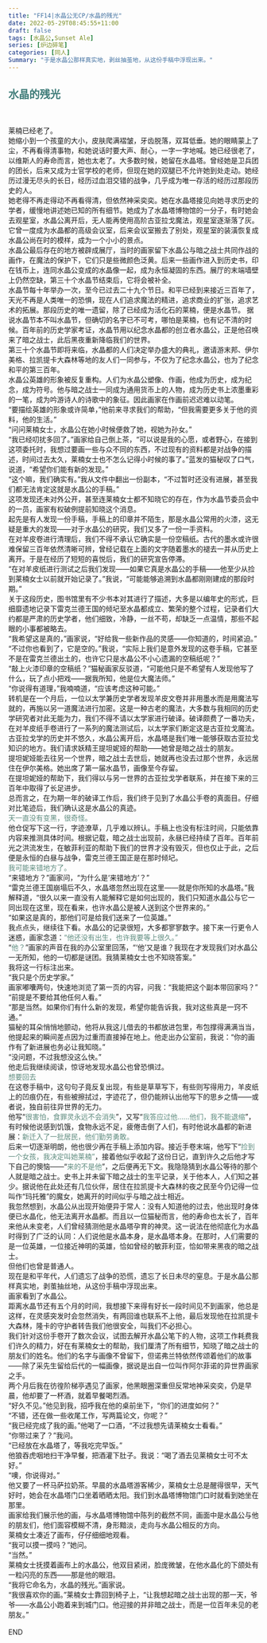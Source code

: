 ```yaml
---
title: "FF14|水晶公无CP/水晶的残光"
date: 2022-05-29T08:45:55+11:00
draft: false
tags: [水晶公,Sunset Ale]
series: [炉边碎笔]
categories: [同人]
Summary: "于是水晶公那样真实地，剥丝抽茧地，从这份手稿中浮现出来。"
---
```

## <font color=#417D7A>水晶的残光</font>
<br>

莱楠已经老了。<br>
她缩小到一个孩童的大小，皮肤爬满褶皱，牙齿脱落，双耳低垂。她的眼睛蒙上了尘，不再看得清事物，和她说话时要大声、耐心，一字一字地喊。她已经很老了，以维斯人的寿命而言，她也太老了。大多数时候，她留在水晶塔。曾经她是卫兵团的团长，后来又成为士官学校的老师，但现在她的双腿已不允许她到处走动。她经历过漫无尽头的长日，经历过血泪交错的战争，几乎成为唯一存活的经历过那段历史的人。<br>
她老得不再走得动不再看得清，但依然神采奕奕。她在水晶塔接见向她寻求历史的学者，缓慢地讲述她已知的所有细节。她成为了水晶塔博物馆的一分子，有时她会去观星室，水晶公离开后，无人能再使用高阶古亚拉戈魔法，观星室逐渐落了灰。它曾一度成为水晶都的高级会议室，后来会议室搬去了别处，观星室的装潢恢复成水晶公尚在时的模样，成为一个小小的景点。<br>
水晶公最后存在的地方被辟成展厅，当时的画家留下水晶公与暗之战士共同作战的画作，在魔法的保护下，它们只是些微颜色泛黄。后来一些画作进入到历史书，印在钱币上，连同水晶公变成的水晶像一起，成为永恒凝固的东西。展厅的末端墙壁上仍然空缺，第三十个水晶节结束后，它将会被补全。<br>
水晶节每十年举办一次，至今已过去二十九个节日。和平已经到来接近三百年了，天光不再是人类唯一的恐惧，现在人们追求魔法的精进，追求商业的扩张，追求艺术的拓展。那段历史的唯一遗留，除了已经成为活化石的莱楠，便是水晶节。
据说水晶节本不叫水晶节，但确切的名字已不可考，哪怕是莱楠，也有记不清的时候。百年前的历史学家考证，水晶节用以纪念水晶都的创立者水晶公，正是他召唤来了暗之战士，此后黑夜重新降临我们的世界。<br>
第三十个水晶节即将来临，水晶都的人们决定举办盛大的典礼，邀请游末邦、伊尔美格、拉凯提卡大森林等地的友人们一同参与，不仅为了纪念水晶公，也为了纪念和平的第三百年。<br>
水晶公英雄的形象被反复重构。人们为水晶公塑像、作画，他成为历史，成为纪念，成为符号。他与暗之战士一同成为通用货币上的人物，成为历史书上浓墨重彩的一笔，成为吟游诗人的诗歌中的象征。因此画家在作画前迟迟难以动笔。<br>
“要描绘英雄的形象或许简单，”他前来寻求我们的帮助，“但我需要更多关于他的资料，他的生活。”<br>
“问问莱楠女士，水晶公在她小时候便救了她，视她为孙女。”<br>
“我已经叨扰多回了。”画家给自己倒上茶，“可以说是我的心愿，或者野心，在接到这项委托时，我想过要画一些与众不同的东西，不过现有的资料都是对战争的描述，时间过去太久，莱楠女士也不怎么记得小时候的事了。”蓝发的猫秘叹了口气，说道，“希望你们能有新的发现。”<br>
“这个嘛，我们确实有。”我从文件中翻出一份副本，“不过暂时还没有进展，甚至我们都无法肯定这就是水晶公的手稿。”<br>
这项发现还未对外公开，甚至连莱楠女士都不知晓它的存在，作为水晶节委员会中的一员，画家有权破例提前知晓这个消息。<br>
起先是有人发现一份手稿，手稿上的印章并不陌生，那是水晶公常用的火漆，这无疑是重大的发现——对于水晶公的研究，我们又多了一份一手资料。<br>
在对羊皮卷进行清理后，我们不得不承认它确实是一份空稿纸。古代的墨水或许很难保留三百年依然清晰可辨，曾经记载在上面的文字随着墨水的褪去一并从历史上离开。于是在经历了短短的喜悦后，我们的研究宣告停滞。<br>
“在对羊皮纸进行测试之后我们发现——如果它真是水晶公的手稿——他至少从捡到莱楠女士以前就开始记录了。”我说，“可能能够追溯到水晶都刚刚建成的那段时期。”<br>
关于这段历史，图书馆里有不少书本对其进行了描述，大多是以编年史的形式，巨细靡遗地记录下雷克兰德王国的倾圮至水晶都成立、繁荣的整个过程，记录者们大约都是严肃的历史学者，他们细致，冷静，一丝不苟，却缺乏一点温情，那些不起眼的小事都被略去。<br>
“我希望这是真的，”画家说，“好给我一些新作品的灵感——你知道的，时间紧迫。”<br>
“不过你也看到了，它是空的。”我说，“实际上我们是意外发现的这卷手稿，它甚至不是在雷克兰德出土的，也许它只是水晶公不小心遗漏的空稿纸呢？”<br>
“敲上火漆印章的空稿纸？”猫秘画家反驳道，“可能他只是不希望有人发现他写了什么，玩了点小把戏——据我所知，他是位大魔法师。”<br>
“你说得有道理，”我喃喃道，“应该考虑这种可能。”<br>
转机是在一个月后，一位以太学兼历史学者发现羊皮文卷并非用墨水而是用魔法写就的，再施以另一道魔法进行加密。这是一种古老的魔法，大多数与我相同的历史学研究者对此无能为力，我们不得不请以太学家进行破译。破译颇费了一番功夫，在对羊皮纸手卷进行了一系列的魔法测试后，以太学家们断定这是古亚拉戈魔法。古亚拉戈学的历史并不悠久，水晶公离开后，水晶塔是我们唯一能够获取古亚拉戈知识的地方。我们请求妖精王提坦妮娅的帮助——她曾是暗之战士的朋友。<br>
提坦妮娅能去往另一个世界，暗之战士去世后，她就再也没去过那个世界，永远居住在伊尔美格。她出席了第一届水晶节，画像至今存留。<br>
在提坦妮娅的帮助下，我们得以与另一世界的古亚拉戈学者联系，并在接下来的三百年中取得了长足进步。<br>
总而言之，在为期一年的破译工作后，我们终于见到了水晶公手卷的真面目。仔细对比笔迹后，我们确认这是水晶公的真迹。<br>
<font color=#5E8B7E>天一直没有变黑，很奇怪。</font><br>
他仓促写下这一行，字迹潦草，几乎难以辨认。手稿上也没有标注时间，只能依靠内容来推测具体时间。根据记载，暗之战士出现前，永昼已经持续了百年。百年前光之洪流发生，在敏菲利亚的帮助下我们的世界才没有毁灭，但也仅止于此，之后便是永恒的白昼与战争，雷克兰德王国正是在那时倾圮。<br>
<font color=#5E8B7E>我可能来错地方了。</font><br>
“来错地方？”画家问，“为什么是‘来错地方’？”<br>
“雷克兰德王国崩塌后不久，水晶塔忽然出现在这里——就是你所知的水晶塔。”我解释道，“很久以来一直没有人能解释它是如何出现的，我们只知道水晶公与它一同出现在这里，现在看来，也许水晶公是被人送到这个世界来的。”<br>
“如果这是真的，那他们可是给我们送来了一位英雄。”<br>
我点点头，继续往下看。水晶公的记录很短，大多都寥寥数字。接下来一行更令人迷惑，画家念道：<font color=#5E8B7E>“他还没有出生，也许我要等上很久。”</font><br>
“<font color=#5E8B7E>他？</font>”画家的声音在我的办公室里回荡，“‘他’又是谁？我现在才发现我们对水晶公一无所知，他的一切都是谜团。我猜莱楠女士也不知晓答案。”<br>
我将这一行标注出来。<br>
“我只是个历史学家。”<br>
画家嘟囔两句，快速地浏览了第一页的内容，问我：“我能把这个副本带回家吗？”<br>
“前提是不要给其他任何人看。”<br>
“那是当然。如果你们有什么新的发现，希望你能告诉我，我对这些真是一窍不通。”<br>
猫秘的耳朵悄悄地颤动，他将从我这儿借去的书都放进包里，布包撑得满满当当，他提起来的瞬间差点因为过重而直接掉在地上。他走出办公室前，我说：“你的画作有了新进展也务必让我知晓。”<br>
“没问题，不过我想没这么快。”<br>
他走后我继续阅读，惊讶地发现水晶公也曾恐惧过。<br>
<font color=#5E8B7E>想要回去</font><br>
在这卷手稿中，这句句子竟反复出现，有些是草草写下，有些则写得用力，羊皮纸上的凹痕仍在，有些被擦拭过，字迹花了，但仍能辨认出他写下的思乡之情——或者说，独自前往异世界的无力。<br>
他写“<font color=#5E8B7E>很害怕，食罪灵永远不会消失</font>”，又写“<font color=#5E8B7E>我答应过他……他们，我不能退缩</font>”，有时候他说感到饥饿，食物永远不足，疲倦击倒了人们，有时他说水晶都的新进展：<font color=#5E8B7E>新迁入了一批居民，他们勤劳勇敢。</font><br>
后来一切逐渐明朗，他也很少再在手稿上添加内容。接近手卷末端，他写下“<font color=#5E8B7E>捡到一个女孩，我决定叫她莱楠”</font>，接着他似乎收起了这份日记，直到许久之后他才写下自己的懊恼——“<font color=#5E8B7E>来的不是他</font>”，之后便再无下文。我隐隐猜到水晶公等待的那个人就是暗之战士。史书上并未留下暗之战士的生平记录，关于他本人，人们知之甚少。据说他在此处还有几位伙伴，居住在拉凯提卡大森林的夜之民至今仍记得一位叫作“玛托雅”的魔女，她离开的时间似乎与暗之战士相近。<br>
我忽然想到，水晶公从出现开始便异于常人：没有人知道他的过去，他出现时身体便已水晶化，他无法离开水晶都。而且以一位猫秘而言，他的寿命也太长了，百年来他从未变老，人们曾经猜测他是水晶塔孕育的神灵。这一说法在他彻底化为水晶时得到了广泛的认同：人们说他是水晶本身，是水晶塔本身。在那时，人们需要的是一位英雄，一位接近神明的英雄，恰如曾经的敏菲利亚，恰如带来黑夜的暗之战士。<br>
但他们也曾是普通人。<br>
现在是和平年代，人们遗忘了战争的恐慌，遗忘了长日未尽的窒息。于是水晶公那样真实地，剥茧抽丝地，从这份手稿中浮现出来。<br>
画家看到了水晶公。<br>
距离水晶节还有五个月的时间，我想接下来得有好长一段时间见不到画家，他总是这样，在灵感突发时会忽然消失，有两回谁也联系不上他，最后发现他在拉凯提卡大森林，隆卡的守护者转告我们他很安全，叫我们不必担心。<br>
我们针对这份手卷开了数次会议，试图去解开水晶公笔下的人物，这项工作耗费我们许久的精力，好在有莱楠女士的帮助，我们厘清了所有细节，知晓了暗之战士的朋友们的姓名。他们的名字与画像不曾留下，但诺弗兰特依然传颂着他们的故事——除了采先生留给后代的一幅画像，据说是出自一位叫作阿尔菲诺的异世界画家之手。<br>
两个月后我在彷徨阶梯亭遇见了画家，他黑眼圈深重但反常地神采奕奕，仍是早晨，他却要了一杯酒，就着早餐喝烈酒。<br>
“好久不见。”他见到我，招呼我在他的桌前坐下，“你们的进度如何？”<br>
“不错，还在做一些收尾工作，写两篇论文，你呢？”<br>
“我已经完成了我的画。”他喝了一口酒，“不过我想先请莱楠女士看看。”<br>
“你带过来了？”我问。<br>
“已经放在水晶塔了，等我吃完早饭。”<br>
他狼吞虎咽地扫干净早餐，把酒灌下肚子。我说：“喝了酒去见莱楠女士可不太好。”<br>
“噢，你说得对。”<br>
他又要了一杯马萨拉奶茶。早晨的水晶塔游客稀少，莱楠女士总是醒得很早，天气好时，她会在水晶塔门口坐着晒晒太阳。我们到水晶塔博物馆门口时就看到她坐在那里。<br>
画家给我们展示他的画，与水晶塔博物馆中陈列的截然不同，画面中是水晶公与他的朋友们，他们面容模糊不清，身形黯淡，走向与水晶公相反的方向。<br>
莱楠女士凑近了画布，仔仔细细地观看。<br>
“我可以摸一摸吗？”她问。<br>
“当然。”<br>
莱楠女士抚摸着画布上的水晶公，他双目紧闭，脸庞微皱，在他水晶化的下颌处有一粒闪亮的东西——那是他的眼泪。<br>
“我将它命名为，水晶的残光。”画家说。<br>
“我很喜欢你的画。”莱楠女士靠回到椅子上，“让我想起暗之战士出现的那一天，爷爷——水晶公小跑着来到城门口。他迎接的并非暗之战士，而是一位百年未见的老朋友。”<br>
<br>
END
